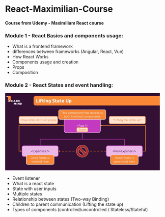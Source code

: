 # React-Maximilian-Course
#### Course from Udemy - Maximiliam React course

### Module 1 - React Basics and components usage:
- What is a frontend framework
- differences between frameworks (Angular, React, Vue)
- How React Works
- Components usage and creation
- Props
- Composition

### Module 2 - React States and event handling:

![State Communication](Lifting-state-up.png)

- Event listener
- What is a react state
- State with user inputs
- Multiple states
- Relationship between states (Two-way Binding)
- Children to parent communication (Lifting the state up)
- Types of components (controlled/uncontrolled / Stateless/Stateful)

